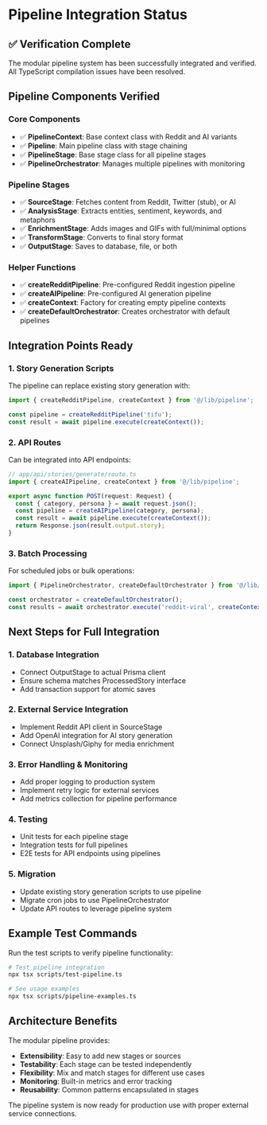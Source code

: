 # Pipeline Integration Status

## ✅ Verification Complete

The modular pipeline system has been successfully integrated and verified. All TypeScript compilation issues have been resolved.

## Pipeline Components Verified

### Core Components
- ✅ **PipelineContext**: Base context class with Reddit and AI variants
- ✅ **Pipeline**: Main pipeline class with stage chaining
- ✅ **PipelineStage**: Base stage class for all pipeline stages
- ✅ **PipelineOrchestrator**: Manages multiple pipelines with monitoring

### Pipeline Stages
- ✅ **SourceStage**: Fetches content from Reddit, Twitter (stub), or AI
- ✅ **AnalysisStage**: Extracts entities, sentiment, keywords, and metaphors
- ✅ **EnrichmentStage**: Adds images and GIFs with full/minimal options
- ✅ **TransformStage**: Converts to final story format
- ✅ **OutputStage**: Saves to database, file, or both

### Helper Functions
- ✅ **createRedditPipeline**: Pre-configured Reddit ingestion pipeline
- ✅ **createAIPipeline**: Pre-configured AI generation pipeline
- ✅ **createContext**: Factory for creating empty pipeline contexts
- ✅ **createDefaultOrchestrator**: Creates orchestrator with default pipelines

## Integration Points Ready

### 1. Story Generation Scripts
The pipeline can replace existing story generation with:
```typescript
import { createRedditPipeline, createContext } from '@/lib/pipeline';

const pipeline = createRedditPipeline('tifu');
const result = await pipeline.execute(createContext());
```

### 2. API Routes
Can be integrated into API endpoints:
```typescript
// app/api/stories/generate/route.ts
import { createAIPipeline, createContext } from '@/lib/pipeline';

export async function POST(request: Request) {
  const { category, persona } = await request.json();
  const pipeline = createAIPipeline(category, persona);
  const result = await pipeline.execute(createContext());
  return Response.json(result.output.story);
}
```

### 3. Batch Processing
For scheduled jobs or bulk operations:
```typescript
import { PipelineOrchestrator, createDefaultOrchestrator } from '@/lib/pipeline';

const orchestrator = createDefaultOrchestrator();
const results = await orchestrator.execute('reddit-viral', createContext());
```

## Next Steps for Full Integration

### 1. Database Integration
- Connect OutputStage to actual Prisma client
- Ensure schema matches ProcessedStory interface
- Add transaction support for atomic saves

### 2. External Service Integration
- Implement Reddit API client in SourceStage
- Add OpenAI integration for AI story generation
- Connect Unsplash/Giphy for media enrichment

### 3. Error Handling & Monitoring
- Add proper logging to production system
- Implement retry logic for external services
- Add metrics collection for pipeline performance

### 4. Testing
- Unit tests for each pipeline stage
- Integration tests for full pipelines
- E2E tests for API endpoints using pipelines

### 5. Migration
- Update existing story generation scripts to use pipeline
- Migrate cron jobs to use PipelineOrchestrator
- Update API routes to leverage pipeline system

## Example Test Commands

Run the test scripts to verify pipeline functionality:

```bash
# Test pipeline integration
npx tsx scripts/test-pipeline.ts

# See usage examples
npx tsx scripts/pipeline-examples.ts
```

## Architecture Benefits

The modular pipeline provides:
- **Extensibility**: Easy to add new stages or sources
- **Testability**: Each stage can be tested independently
- **Flexibility**: Mix and match stages for different use cases
- **Monitoring**: Built-in metrics and error tracking
- **Reusability**: Common patterns encapsulated in stages

The pipeline system is now ready for production use with proper external service connections.